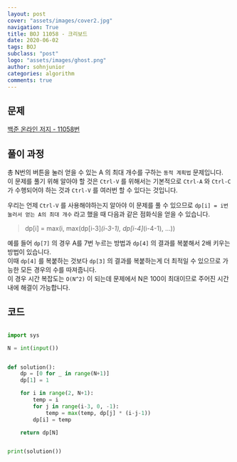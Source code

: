 ```yaml
---
layout: post
cover: "assets/images/cover2.jpg"
navigation: True
title: BOJ 11058 - 크리보드
date: 2020-06-02
tags: BOJ
subclass: "post"
logo: "assets/images/ghost.png"
author: sohnjunior
categories: algorithm
comments: true
---
```


## 문제

[백준 온라인 저지 - 11058번](https://www.acmicpc.net/problem/11058)

## 풀이 과정

총 N번의 버튼을 눌러 얻을 수 있는 A 의 최대 개수를 구하는 `동적 계획법` 문제입니다. <br>
이 문제를 풀기 위해 알아야 할 것은 `Ctrl-V` 를 위해서는 기본적으로 `Ctrl-A` 와 `Ctrl-C` 가 수행되어야 하는 것과 `Ctrl-V` 를 여러번 할 수 있다는 것입니다. <br>

우리는 언제 `Ctrl-V` 를 사용해야하는지 알아야 이 문제를 풀 수 있으므로 `dp[i] = i번 눌러서 얻는 A의 최대 개수` 라고 했을 때 다음과 같은 점화식을 얻을 수 있습니다. <br>

> dp[i] = max(i, max(dp[i-3]_(i-3-1), dp[i-4]_(i-4-1), ...))

예를 들어 `dp[7]` 의 경우 A를 7번 누르는 방법과 `dp[4]` 의 결과를 복붙해서 2배 키우는 방법이 있습니다. <br>
이때 `dp[4]` 를 복붙하는 것보다 `dp[3]` 의 결과를 복붙하는게 더 최적일 수 있으므로 가능한 모든 경우의 수를 따져줍니다. <br>
이 경우 시간 복잡도는 `O(N^2)` 이 되는데 문제에서 N은 100이 최대이므로 주어진 시간 내에 해결이 가능합니다. <br>

## 코드

```python

import sys

N = int(input())


def solution():
    dp = [0 for _ in range(N+1)]
    dp[1] = 1

    for i in range(2, N+1):
        temp = i
        for j in range(i-3, 0, -1):
            temp = max(temp, dp[j] * (i-j-1))
        dp[i] = temp

    return dp[N]


print(solution())

```
